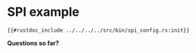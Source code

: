 # SPI example
```rust,noplaypen
{{#rustdoc_include ../../../../src/bin/spi_config.rs:init}}
```

**Questions so far?**